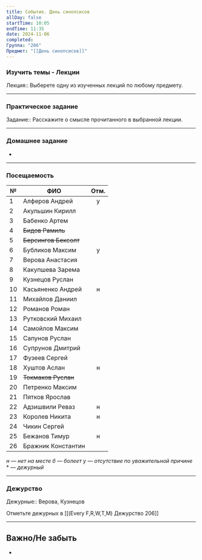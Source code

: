 ```yaml
---
title: Событие. День синопсисов
allDay: false
startTime: 10:05
endTime: 11:35
date: 2024-11-06
completed: 
Группа: "206"
Предмет: "[[День синопсисов]]"
---
```

### Изучить темы - Лекции

Лекция:: Выберете одну из изученных лекций по любому предмету.

---
### Практическое задание

Задание:: Расскажите о смысле прочитанного в выбранной лекции.

---
### Домашнее задание

- 

---
### Посещаемость

| №   | ФИО                   | Отм. |
| --- | --------------------- | :--: |
| 1   | Алферов Андрей        |  у   |
| 2   | Акульшин Кирилл       |      |
| 3   | Бабенко Артем         |      |
| 4   | ~~Бидов Рамиль~~      |      |
| 5   | ~~Берсингов Бексолт~~ |      |
| 6   | Бубликов Максим       |  у   |
| 7   | Верова Анастасия      |      |
| 8   | Какупшева Зарема      |      |
| 9   | Кузнецов Руслан       |      |
| 10  | Касьяненко Андрей     |  н   |
| 11  | Михайлов Даниил       |      |
| 12  | Романов Роман         |      |
| 13  | Рутковский Михаил     |      |
| 14  | Самойлов Максим       |      |
| 15  | Сапунов Руслан        |      |
| 16  | Супрунов Дмитрий      |      |
| 17  | Фузеев Сергей         |      |
| 18  | Хуштов Аслан          |  н   |
| 19  | ~~Токмаков Руслан~~   |      |
| 20  | Петренко Максим       |      |
| 21  | Пятков Ярослав        |      |
| 22  | Адзишвили Реваз       |  н   |
| 23  | Королев Никита        |  н   |
| 24  | Чикин Сергей          |      |
| 25  | Бежанов Тимур         |  н   |
| 26  | Бражник Константин    |      |
*н — нет на месте
б — болеет
у — отсутствие по уважительной причине*
\* — *дежурный*

---
### Дежурство

Дежурные:: Верова, Кузнецов

Отметьте дежурных в [[(Every F,R,W,T,M) Дежурство 206]]

---
## Важно/Не забыть

- 
